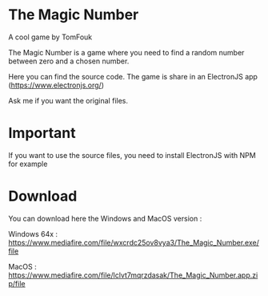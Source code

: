 # The Magic Number

A cool game by TomFouk

The Magic Number is a game where you need to find a random number between zero and a chosen number.

Here you can find the source code. The game is share in an ElectronJS app (https://www.electronjs.org/)

Ask me if you want the original files.

# Important

If you want to use the source files, you need to install ElectronJS with NPM for example

# Download

You can download here the Windows and MacOS version : 

Windows 64x : https://www.mediafire.com/file/wxcrdc25ov8vya3/The_Magic_Number.exe/file

MacOS : https://www.mediafire.com/file/lclvt7mqrzdasak/The_Magic_Number.app.zip/file
